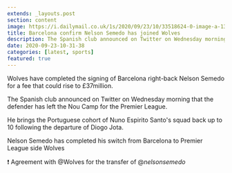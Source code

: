 ```yaml
---
extends: _layouts.post
section: content
image: https://i.dailymail.co.uk/1s/2020/09/23/10/33518624-0-image-a-13_1600852695498.jpg 
title: Barcelona confirm Nelson Semedo has joined Wolves 
description: The Spanish club announced on Twitter on Wednesday morning that the defender has left the Nou Camp for the Premier League. Barcelona have let a number of stars leave the club this summer. 
date: 2020-09-23-10-31-38 
categories: [latest, sports] 
featured: true 
--- 
```

Wolves have completed the signing of Barcelona right-back Nelson Semedo for a fee that could rise to £37million. 

The Spanish club announced on Twitter on Wednesday morning that the defender has left the Nou Camp for the Premier League.

He brings the Portuguese cohort of Nuno Espirito Santo's squad back up to 10 following the departure of Diogo Jota.  

Nelson Semedo has completed his switch from Barcelona to Premier League side Wolves 

❗ Agreement with @Wolves for the transfer of @_nelsonsemedo_

